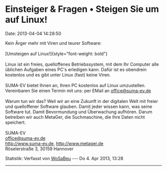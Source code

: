 Einsteiger & Fragen • Steigen Sie um auf Linux!
===============================================

Date: 2013-04-04 14:28:50

Kein Ärger mehr mit Viren und teurer Software:\
\
[Umsteigen auf Linux!]{style="font-weight: bold"}\
\
Linux ist ein freies, quelloffenes Betriebssystem, mit dem Ihr Computer
alle\
üblichen Aufgaben eines PC\'s erledigen kann. Dafür ist es obendrein\
kostenlos und es gibt unter Linux (fast) keine Viren.\
\
SUMA-EV bietet Ihnen an, Ihren PC kostenlos auf Linux umzustellen.\
Vereinbaren Sie einen Termin mit uns: per EMail an <office@suma-ev.de>\
\
Warum tun wir das? Weil wir an eine Zukunft in der digitalen Welt mit
freier\
und quelloffener Software glauben. Damit jeder wissen kann, was seine\
Software tut. Damit Bevormundung und Überwachung aufhören. Darum\
betreiben wir auch MetaGer, die Suchmaschine, die Ihre Daten nicht\
speichert.\
\
SUMA-EV\
<office@suma-ev.de>\
<http://www.suma-ev.de>, <http://www.metager.de>\
Röselerstraße 3, 30159 Hannover

Statistik: Verfasst von
[WoSaBeu](http://forum.suma-ev.de/memberlist.php?mode=viewprofile&u=56)
--- Do 4. Apr 2013, 13:28

------------------------------------------------------------------------
